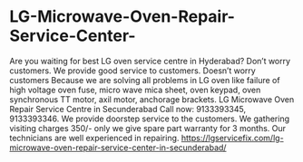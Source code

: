 # LG-Microwave-Oven-Repair-Service-Center-
Are you waiting for best LG oven service centre in Hyderabad? Don’t worry customers. We provide good service to customers. Doesn’t worry customers Because we are solving all problems in LG oven like failure of high voltage oven fuse, micro wave mica sheet, oven keypad, oven synchronous TT motor, axil motor, anchorage brackets. LG Microwave Oven Repair Service Centre in Secunderabad Call now: 9133393345, 9133393346. We provide doorstep service to the customers. We gathering visiting charges 350/- only we give spare part warranty for 3 months. Our technicians are well experienced in repairing.    https://lgservicefix.com/lg-microwave-oven-repair-service-center-in-secunderabad/
